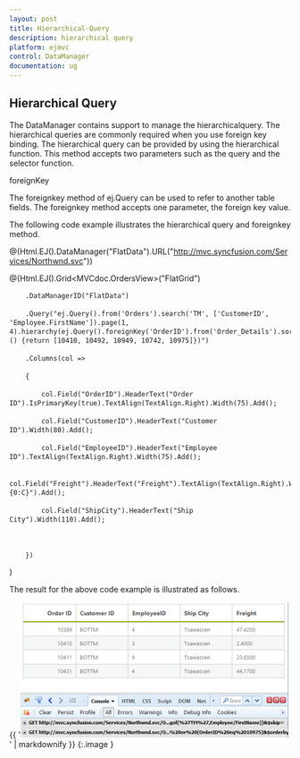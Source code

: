 ```yaml
---
layout: post
title: Hierarchical-Query
description: hierarchical query
platform: ejmvc
control: DataManager
documentation: ug
---
```


## Hierarchical Query

The DataManager contains support to manage the hierarchicalquery. The hierarchical queries are commonly required when you use foreign key binding. The hierarchical query can be provided by using the hierarchical function. This method accepts two parameters such as the query and the selector function. 

foreignKey

The foreignkey method of ej.Query can be used to refer to another table fields. The foreignkey method accepts one parameter, the foreign key value. 

The following code example illustrates the hierarchical query and foreignkey method. 

@(Html.EJ().DataManager("FlatData").URL("http://mvc.syncfusion.com/Services/Northwnd.svc"))



@(Html.EJ().Grid<MVCdoc.OrdersView>("FlatGrid")

        .DataManagerID("FlatData")

        .Query("ej.Query().from('Orders').search('TM', ['CustomerID', 'Employee.FirstName']).page(1, 4).hierarchy(ej.Query().foreignKey('OrderID').from('Order_Details').sortBy('Quantity'),function () {return [10410, 10492, 10949, 10742, 10975]})")

        .Columns(col =>

        {

            col.Field("OrderID").HeaderText("Order ID").IsPrimaryKey(true).TextAlign(TextAlign.Right).Width(75).Add();

            col.Field("CustomerID").HeaderText("Customer ID").Width(80).Add();

            col.Field("EmployeeID").HeaderText("Employee ID").TextAlign(TextAlign.Right).Width(75).Add();

            col.Field("Freight").HeaderText("Freight").TextAlign(TextAlign.Right).Width(75).Format("{0:C}").Add();

            col.Field("ShipCity").HeaderText("Ship City").Width(110).Add();



        })

)



The result for the above code example is illustrated as follows.

{{ '![](Hierarchical-Query_images/Hierarchical-Query_img1.png)' | markdownify }}
{:.image }


